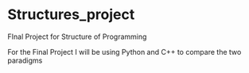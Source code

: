 # Structures_project
FInal Project for Structure of Programming

For the Final Project I will be using Python and C++ to compare the two paradigms 
